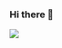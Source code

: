 ### Hi there 👋

<div>
<a href="https://github.com/anuraghazra/github-readme-stats">
  <img align="center" src="https://github-readme-stats.vercel.app/api?username=sabaniki&count_private=true&theme=react" />
</a>
</div>
